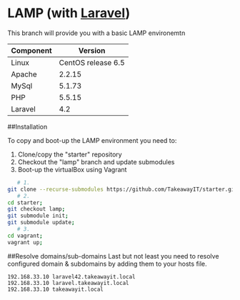 LAMP (with [Laravel](http://laravel.com/))
=====
This branch will provide you with a basic LAMP environemtn 

Component            | Version
-------------------- | --------------------
Linux                | CentOS release 6.5
Apache               | 2.2.15
MySql                | 5.1.73
PHP                  | 5.5.15
Laravel              | 4.2

##Installation 

To copy and boot-up the LAMP environment you need to:

1. Clone/copy the "starter" repository
2. Checkout the "lamp" branch and update submodules 
3. Boot-up the virtualBox using Vagrant

```bash
   # 1.
git clone --recurse-submodules https://github.com/TakeawayIT/starter.git;
   # 2.
cd starter;
git checkout lamp;
git submodule init;
git submodule update;
   # 3.
cd vagrant;
vagrant up;
```

##Resolve domains/sub-domains 
Last but not least you need to resolve configured domain & subdomains by adding them to your hosts file.
```
192.168.33.10 laravel42.takeawayit.local
192.168.33.10 laravel.takeawayit.local
192.168.33.10 takeawayit.local
```

